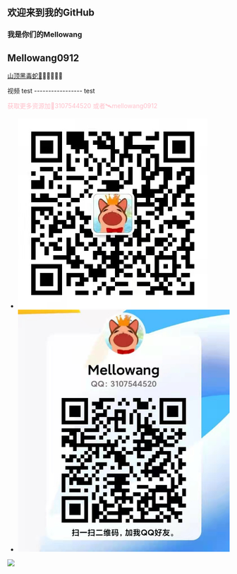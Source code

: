 ## 欢迎来到我的GitHub 
### 我是你们的Mellowang

## Mellowang0912

[山顶黑毒蛇🐍](http://mellowang.test.upcdn.net/%E5%B1%B1%E9%A0%82%E9%BB%91%E6%AF%92%E8%9B%87.mp4)😀😀😀😀😀


视频 test  ----------------- test

<p style='color:pink'>获取更多资源加🐧3107544520 或者🛰️mellowang0912

- ![200](https://github.com/Mellowang0912/110/blob/41454d5ff18bec0aa71887d10732ad21283a2138/4dacb54539fafc2ac10b99646fba77d.jpg)
- ![2001](https://github.com/Mellowang0912/110/blob/41454d5ff18bec0aa71887d10732ad21283a2138/9b5774e5b1b916f355d13ee5d1fba09.jpg)
<img src="https://user-images.githubusercontent.com/73633146/156897512-81d1654f-8503-411c-b795-d385edb8acf4.jpg" >
